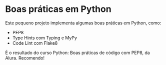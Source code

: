 # Boas práticas em Python
Este pequeno projeto implementa algumas boas práticas em Python, como:
- PEP8
- Type Hints com Typing e MyPy
- Code Lint com Flake8

É o resultado do curso Python: Boas práticas de código com PEP8, da Alura. Recomendo!

